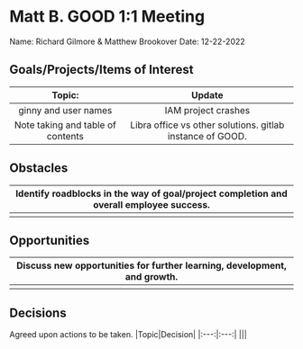 # Matt B. GOOD 1:1 Meeting 
Name: Richard Gilmore & Matthew Brookover
Date: 12-22-2022
## Goals/Projects/Items of Interest 
|Topic:|Update|
|:---:|:---:|
| ginny and user names| IAM project crashes
| Note taking and table of contents | Libra office vs other solutions. gitlab instance of GOOD.


## Obstacles
|Identify roadblocks in the way of goal/project completion and overall employee success.|
|---|
||

## Opportunities 
|Discuss new opportunities for further learning, development, and growth.|
|---|
||

## Decisions
Agreed upon actions to be taken.
|Topic|Decision|
|:---:|:---:|
|||

